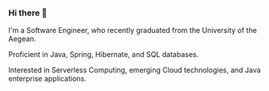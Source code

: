 ### Hi there 👋
I'm a Software Engineer, who recently graduated from the University of the Aegean.

Proficient in Java, Spring, Hibernate, and SQL databases.

Interested in Serverless Computing, emerging Cloud technologies, and Java enterprise applications.
<!--
**ttomtsis/ttomtsis** is a ✨ _special_ ✨ repository because its `README.md` (this file) appears on your GitHub profile.

Here are some ideas to get you started:

- 🔭 I’m currently working on ...
- 🌱 I’m currently learning ...
- 👯 I’m looking to collaborate on ...
- 🤔 I’m looking for help with ...
- 💬 Ask me about ...
- 📫 How to reach me: ...
- 😄 Pronouns: ...
- ⚡ Fun fact: ...
-->
